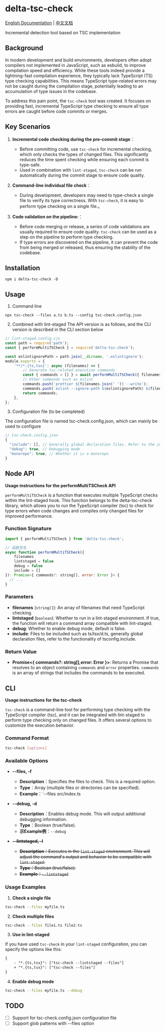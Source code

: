 # delta-tsc-check

[English Documentation](README.md) | [中文文档](README.zh.md)

Incremental detection tool based on TSC implementation

## Background

In modern development and build environments, developers often adopt compilers not implemented in JavaScript, such as esbuild, to improve compilation speed and efficiency. While these tools indeed provide a lightning-fast compilation experience, they typically lack TypeScript (TS) type checking capabilities. This means TypeScript type-related errors may not be caught during the compilation stage, potentially leading to an accumulation of type issues in the codebase.

To address this pain point, the `tsc-check` tool was created. It focuses on providing fast, incremental TypeScript type checking to ensure all type errors are caught before code commits or merges.

## Key Scenarios

1. **Incremental code checking during the pre-commit stage**：

    - Before committing code, use `tsc-check` for incremental checking, which only checks the types of changed files. This significantly reduces the time spent checking while ensuring each commit is type-safe.
    - Used in combination with `lint-staged`, `tsc-check` can be run automatically during the commit stage to ensure code quality.

2. **Command-line individual file check**：
    - During development, developers may need to type-check a single file to verify its type correctness. With `tsc-check`, it is easy to perform type checking on a single file.。
3. **Code validation on the pipeline:**：
    - Before code merging or release, a series of code validations are usually required to ensure code quality. `tsc-check` can be used as a step on the pipeline to perform type checking.
    - If type errors are discovered on the pipeline, it can prevent the code from being merged or released, thus ensuring the stability of the codebase.

## Installation

```shell
npm i delta-tsc-check -D
```

## Usage

1. Command line

```shell
npx tsc-check --files a.ts b.ts --config tsc-check.config.json

```

2. Combined with lint-staged The API version is as follows, and the CLI version is described in the CLI section below

```js
// lint-staged.config.cjs
const path = require('path');
const { performMultiTSCheck } = require('delta-tsc-check');

const eslintignorePath = path.join(__dirname, '.eslintignore');
module.exports = {
    '**/*.{ts,tsx}': async (filenames) => {
        // Generate tsc-related execution commands
        const { commands = [] } = await performMultiTSCheck({ filenames, lintstaged: true });
        // Other commands such as eslint
        commands.push(`prettier ${filenames.join(' ')} --write`);
        commands.push(`eslint --ignore-path ${eslintignorePath} ${filenames.join(' ')} --fix --quiet --cache`);
        return commands;
    },
};
```

3. Configuration file (to be completed)

The configuration file is named tsc-check.config.json, which can mainly be used to configure

```js
// tsc-check.config.json
{
  "include": [], // Generally global declaration files. Refer to the include field of tsconfig.json
  "debug": true, // Debugging mode
  "monorepo": true, // Whether it is a monorepo
}
```

## Node API

**Usage instructions for the performMultiTSCheck API**

`performMultiTSCheck` is a function that executes multiple TypeScript checks within the lint-staged hook. This function belongs to the delta-tsc-check library, which allows you to run the TypeScript compiler (tsc) to check for type errors when code changes and compiles only changed files for improved performance.

### Function Signature

```javascript
import { performMultiTSCheck } from 'delta-tsc-check';

// 函数签名
async function performMultiTSCheck({
    filenames
    lintstaged = false
    debug = false
    include = []
}): Promise<{ commands?: string[], error: Error }> {
  // ...
}
```

### Parameters

-   **filenames** (`string[]`): An array of filenames that need TypeScript checking.
-   **lintstaged** (`boolean`): Whether to run in a lint-staged environment. If true, the function will return a command array compatible with lint-staged.
-   **debug**: Whether to enable debug mode, default is false.
-   **include**: Files to be included such as ts/tsx/d.ts, generally global declaration files, refer to the functionality of tsconfig.include.

### Return Value

-   **Promise<{ commands?: string[],error: Error }>**: Returns a Promise that resolves to an object containing `commands` and `error` properties. `commands` is an array of strings that includes the commands to be executed.

## CLI

**Usage instructions for the tsc-check**

`tsc-check` is a command-line tool for performing type checking with the TypeScript compiler (tsc), and it can be integrated with lint-staged to perform type checking only on changed files. It offers several options to customize the execution behavior.

### Command Format

```bash
tsc-check [options]
```

### Available Options

-   **--files, -f**

    -   **Description**：Specifies the files to check. This is a required option.
    -   **Type**：Array (multiple files or directories can be specified).
    -   **Example**：`--files src/index.ts

-   **--debug, -d**
    -   **Description**：Enables debug mode. This will output additional debugging information.
    -   **Type**：Boolean (true/false).
    -   **示Example例**：`--debug`
-   ~~**--lintstaged, -l**~~
    -   ~~**Description**：Executes in the `lint-staged` environment. This will adjust the command's output and behavior to be compatible with `lint-staged`.~~
    -   ~~**Type**：Boolean (true/false).~~
    -   ~~**Example**：`--lintstaged`~~

### Usage Examples

1. **Check a single file**

```bash
tsc-check --files myfile.ts
```

2. **Check multiple files**

```bash
tsc-check --files file1.ts file2.ts
```

3. **Use in lint-staged**

If you have used `tsc-check` in your `lint-staged` configuration, you can specify the options like this:

```diff
{
    - "*.{ts,tsx}": ["tsc-check --lintstaged --files"]
    + "*.{ts,tsx}": ["tsc-check --files"]
}
```

4. **Enable debug mode**

```bash
tsc-check --files myfile.ts --debug
```

## TODO

-   [ ] Support for tsc-check.config.json configuration file
-   [ ] Support glob patterns with --files option
